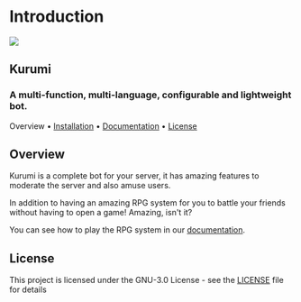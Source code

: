 # Introduction

 [![](https://camo.githubusercontent.com/2eb23121dafcdfe2b0897959042675f20fd7cab57bc1cce613d5cfbf712d7227/68747470733a2f2f692e696d6775722e636f6d2f666f44535170742e6a7067)](https://camo.githubusercontent.com/2eb23121dafcdfe2b0897959042675f20fd7cab57bc1cce613d5cfbf712d7227/68747470733a2f2f692e696d6775722e636f6d2f666f44535170742e6a7067)  


## Kurumi

### A multi-function, multi-language, configurable and lightweight bot.

 Overview • [Installation](https://docs.kurumi.live/installation) • [Documentation](https://docs.kurumi.live/) • [License]()

## Overview

Kurumi is a complete bot for your server, it has amazing features to moderate the server and also amuse users.

In addition to having an amazing RPG system for you to battle your friends without having to open a game! Amazing, isn't it?

You can see how to play the RPG system in our [documentation](https://docs.kurumi.live/).

## License

This project is licensed under the GNU-3.0 License - see the [LICENSE](https://github.com/KurumiBot/Kurumi/blob/main/LICENSE) file for details

